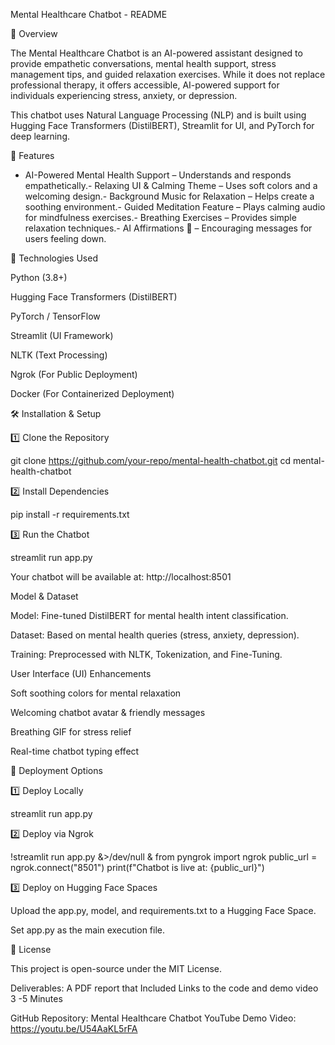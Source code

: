 
 Mental Healthcare Chatbot - README

📌 Overview

The Mental Healthcare Chatbot is an AI-powered assistant designed to provide empathetic conversations, 
mental health support, 
stress management tips, 
and guided relaxation exercises. 
While it does not replace professional therapy, it offers accessible, AI-powered support for individuals experiencing stress, anxiety, or depression.

This chatbot uses Natural Language Processing (NLP) and is built using Hugging Face Transformers (DistilBERT), Streamlit for UI, and PyTorch for deep learning.


🚀 Features

- AI-Powered Mental Health Support – Understands and responds empathetically.- Relaxing UI & Calming Theme – Uses soft colors and a welcoming design.- Background Music for Relaxation  – Helps create a soothing environment.- Guided Meditation Feature  – Plays calming audio for mindfulness exercises.- Breathing Exercises  – Provides simple relaxation techniques.- AI Affirmations 💙 – Encouraging messages for users feeling down.

📌 Technologies Used

Python (3.8+)

Hugging Face Transformers (DistilBERT)

PyTorch / TensorFlow

Streamlit (UI Framework)

NLTK (Text Processing)

Ngrok (For Public Deployment)

Docker (For Containerized Deployment)

🛠️ Installation & Setup

1️⃣ Clone the Repository

git clone https://github.com/your-repo/mental-health-chatbot.git
cd mental-health-chatbot

2️⃣ Install Dependencies

pip install -r requirements.txt

3️⃣ Run the Chatbot

streamlit run app.py

 Your chatbot will be available at: http://localhost:8501

 Model & Dataset

Model: Fine-tuned DistilBERT for mental health intent classification.

Dataset: Based on mental health queries (stress, anxiety, depression).

Training: Preprocessed with NLTK, Tokenization, and Fine-Tuning.

 User Interface (UI) Enhancements

Soft soothing colors for mental relaxation 

Welcoming chatbot avatar & friendly messages 

Breathing GIF for stress relief 

Real-time chatbot typing effect 

🚀 Deployment Options

1️⃣ Deploy Locally

streamlit run app.py

2️⃣ Deploy via Ngrok

!streamlit run app.py &>/dev/null &
from pyngrok import ngrok
public_url = ngrok.connect("8501")
print(f"Chatbot is live at: {public_url}")

3️⃣ Deploy on Hugging Face Spaces

Upload the app.py, model, and requirements.txt to a Hugging Face Space.

Set app.py as the main execution file.

📜 License

This project is open-source under the MIT License.


Deliverables: A PDF report that Included Links to the code and demo video 3 -5 Minutes

GitHub Repository: Mental Healthcare Chatbot
 YouTube Demo Video:
https://youtu.be/U54AaKL5rFA







